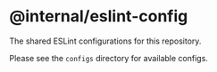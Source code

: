# @internal/eslint-config

The shared ESLint configurations for this repository.

Please see the `configs` directory for available configs.
